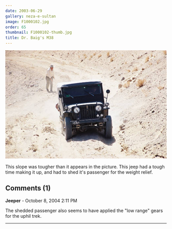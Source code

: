 ```yaml
---
date: 2003-06-29
gallery: neza-e-sultan
image: F1000102.jpg
order: 65
thumbnail: F1000102-thumb.jpg
title: Dr. Baig's M38
---
```


![Dr. Baig's M38](./F1000102.jpg)

This slope was tougher than it appears in the picture. This jeep had a tough time making it up, and had to shed it's passenger for the weight relief.

<div id="comments">

## Comments (1)

**Jeeper** - October  8, 2004  2:11 PM

The shedded passenger also seems to have applied the "low range" gears for the uphil trek.

---

</div>